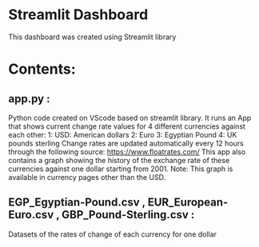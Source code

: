 # Streamlit Dashboard 
This dashboard was created using Streamlit library 

# Contents:
## app.py : 
Python code created on VScode  based on streamlit library.
It runs an App that shows current change rate values for 4 different currencies against each other:
1: USD: American dollars
2: Euro
3: Egyptian Pound
4: UK pounds sterling
Change rates are updated automatically every 12 hours through the following source: https://www.floatrates.com/
This app also contains a graph showing the history of the exchange rate of these currencies against one dollar starting from 2001.
Note: This graph is available in currency pages other than the USD.

## EGP_Egyptian-Pound.csv , EUR_European-Euro.csv , GBP_Pound-Sterling.csv : 
Datasets of the rates of change of each currency for one dollar
